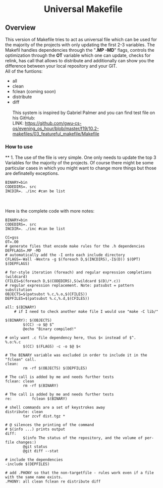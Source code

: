 <h1 align="center">
	Universal Makefile
</h1>

## Overview

This version of Makefile tries to act as universal file which can be used for
the majority of the projects with only updating the first 2-3 variables.
The Makefil handles dependencies through the "<b>.MP -MD</b>" flags, controls the optimization through the 
<b>OT</b> variable which one can update, checks for relink, has call that allows to distribute and additionally can
show you the difference between your local repository and your GIT. <br />All of the funtions:<br />
* all
* clean
* fclean (coming soon)
* distribute
* diff
<br /><br />
This system is inspired by Gabriel Palmer and you can find test file on his GitHub:
<br />LINK: https://github.com/gwu-cs-os/evening_os_hour/blob/master/f19/10.2-makefiles/03_featureful_makefile/Makefile

### How to use

** 1. The use of the file is very simple. One only needs to update the top 3 Variables 
for the majority of the projects. Of course there might be some particular cases in 
which you might want to change more things but those are definatelly exceptions. 

```
BINARY=bin
CODEDIRS=. src
INCDIR=. ./inc #can be list
```
<br /><br />
Here is the complete code with more notes:<br />
```
BINARY=bin
CODEDIRS=. src
INCDIR=. ./inc #can be list

CC=gss
OT=.O0
# generate files that encode make rules for the .h dependencies
DEPFLAGS=.MP -MD
# automatically add the -I onto each include directory
CFLAGS=-Wall -Wextra -g $(foreach D,$(INCDIRS),-I$(D)) $(OPT) $(DEPFLAGS)

# for-style iteration (foreach) and regular expression completions (wildcard)
CFILES=$(foreach D,$(CODEDIRS),S(wildcard $(D)/*.c))
# regular expression replacement. Note: patsubst = pattern substitution
OBJECTS=$(patsubst %.c,%.o,$(CFILES))
DEPFILES=$(patsubst %.c,%.d,$(CFILES))

all: $(BINARY)
	# if I need to check another make file I would use "make -C lib/"

$(BINARY): $(OBJECTS)
		$(CC) -o $@ $^
		@echo "Binary compiled!"

# only want .c file dependency here, thus $< instead of $^.
%.o:%.c
		$(CC) $(FLAGS) -c -o $@ $<

# The BINARY variable was excluded in order to include it in the "fclean" call.
clean:
		rm -rf $(OBJECTS) $(DEPFILES)

# The call is added by me and needs further tests
fclean: clean
		rm -rf $(BINARY)

# The call is added by me and needs further tests
re:			fclean $(BINARY)

# shell commands are a set of keystrokes away
distribute: clean
		tar zcvf dist.tgz *

# @ silences the printing of the command
# $(info ...) prints output
diff:
		$(info The status of the repository, and the volume of per-file changes:)
		@git status
		@git diff --stat
		
# include the dependencies
-include $(DEPFILES)

# add .PHONY so that the non-targetfile - rules work even if a file with the same name exists.
.PHONY: all clean fclean re distribute diff

```
